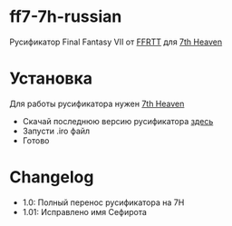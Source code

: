 # ff7-7h-russian
Русификатор Final Fantasy VII от [FFRTT](https://ffrtt.ru/) для [7th Heaven](https://7thheaven.rocks/)

# Установка
Для работы русификатора нужен [7th Heaven](https://7thheaven.rocks/#download7h)

- Скачай последнюю версию русификатора [здесь](https://github.com/somucheffort/ff7-7h-russian/releases)
- Запусти .iro файл
- Готово

# Changelog
- 1.0: Полный перенос русификатора на 7H
- 1.01: Исправлено имя Сефирота
